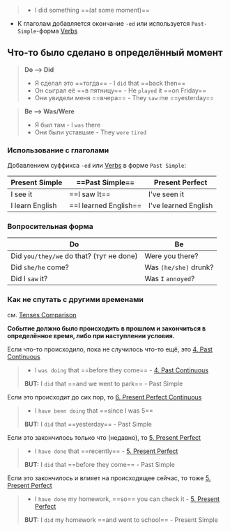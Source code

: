 > - I did something ==(at some moment)==

- К глаголам добавляется окончание `-ed` или используется `Past-Simple`-форма [Verbs](../Basics/Verbs.md)

## Что-то было сделано в определённый момент

> **Do --> Did**
> - Я сделал это ==тогда== - I `did` that ==back then==
> - Он сыграл её ==в пятницу== - He `played` it ==on Friday==
> - Они увидели меня ==вчера== - They `saw` me ==yesterday==

> **Be --> Was/Were**
> - Я был там - I `was` there
> - Они были уставшие - They `were` `tired`

### Использование с глаголами

Добавлением суффикса `-ed` или [Verbs](../Basics/Verbs.md) в форме `Past Simple`:

| Present Simple | ==Past Simple== | Present Perfect |
| - | - | - |
| I see it | ==I saw It== | I've seen it |
| I learn English | ==I learned English== | I've learned English |

### Вопросительная форма

| Do | Be |
| - | - |
|  Did `you/they/we` do that? (тут не done) | Were you there? |
| Did `she/he` come? | Was `(he/she)` drunk? |
| Did I `saw` it? | Was `I` `annoyed`? |

### Как не спутать с другими временами

см. [Tenses Comparison](Tenses%20Comparison.md)

**Событие должно было происходить в прошлом и закончиться в определённое время, либо при наступлении условия.**

Если что-то происходило, пока не случилось что-то ещё, это [4. Past Continuous](4.%20Past%20Continuous.md)
>-  I `was doing` that ==before they come== -  [4. Past Continuous](4.%20Past%20Continuous.md)
>
>**BUT:**  I `did` that ==and we went to park== - Past Simple

Если это происходит до сих пор, то [6. Present Perfect Continuous](6.%20Present%20Perfect%20Continuous.md)
>- I `have been doing` that ==since I was 5==
>
>**BUT:** I `did` that ==yesterday== - Past Simple

Если это закончилось только что (недавно), то [5. Present Perfect](5.%20Present%20Perfect.md)
> - I `have done` that ==recently== - [5. Present Perfect](5.%20Present%20Perfect.md)
>
> **BUT:** I `did` that ==before they come== - Past Simple

Если это закончилось и влияет на происходящее сейчас, то тоже [5. Present Perfect](5.%20Present%20Perfect.md)
> - I `have done` my homework, ==so== you can check it -  [5. Present Perfect](5.%20Present%20Perfect.md)
>
> **BUT:** I `did` my homework ==and went to school== - Present Simple

